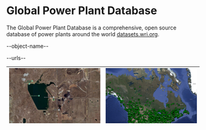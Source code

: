 # Global Power Plant Database

The Global Power Plant Database is a comprehensive, open source database of power plants around the world [datasets.wri.org](https://datasets.wri.org/datasets/global-power-plant-database).

--object-name--

--urls--

| ![image](https://github.com/kamangir/assets/blob/main/blue-geo/global_power_plant_database-1.png?raw=true) | ![image](https://github.com/kamangir/assets/blob/main/blue-geo/global_power_plant_database-2.png?raw=true) |
|---|---|